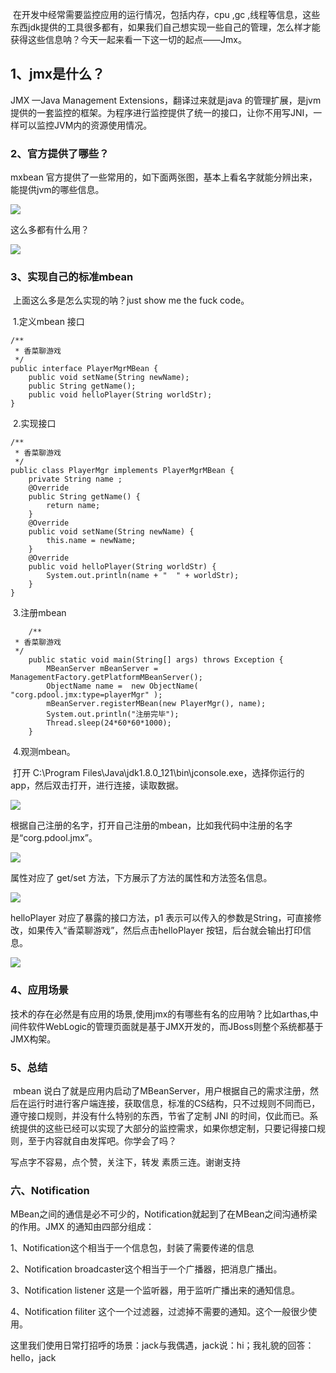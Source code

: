 ​		在开发中经常需要监控应用的运行情况，包括内存，cpu ,gc ,线程等信息，这些东西jdk提供的工具很多都有，如果我们自己想实现一些自己的管理，怎么样才能获得这些信息呐？今天一起来看一下这一切的起点——Jmx。

## 1、jmx是什么？

JMX —Java Management Extensions，翻译过来就是java 的管理扩展，是jvm 提供的一套监控的框架。为程序进行监控提供了统一的接口，让你不用写JNI，一样可以监控JVM内的资源使用情况。

### 2、官方提供了哪些？

mxbean 官方提供了一些常用的，如下面两张图，基本上看名字就能分辨出来，能提供jvm的哪些信息。

![](../img/20200420/1.png)

这么多都有什么用？

![](../img/20200420/2.png)



### 3、实现自己的标准mbean

​	上面这么多是怎么实现的呐？just show me the fuck code。

​	1.定义mbean 接口

```
/**
 * 香菜聊游戏
 */
public interface PlayerMgrMBean {
    public void setName(String newName);
    public String getName();
    public void helloPlayer(String worldStr);
}
```

​	2.实现接口

```
/**
 * 香菜聊游戏
 */
public class PlayerMgr implements PlayerMgrMBean {
    private String name ;
    @Override
    public String getName() {
        return name;
    }
    @Override
    public void setName(String newName) {
        this.name = newName;
    }
    @Override
    public void helloPlayer(String worldStr) {
        System.out.println(name + "  " + worldStr);
    }
}

```

​	3.注册mbean

```
    /**
 * 香菜聊游戏
 */
    public static void main(String[] args) throws Exception {
        MBeanServer mBeanServer = ManagementFactory.getPlatformMBeanServer();
        ObjectName name =  new ObjectName( "corg.pdool.jmx:type=playerMgr" );
        mBeanServer.registerMBean(new PlayerMgr(), name);
        System.out.println("注册完毕");
        Thread.sleep(24*60*60*1000);
    }
```

​	4.观测mbean。

​	打开 C:\Program Files\Java\jdk1.8.0_121\bin\jconsole.exe，选择你运行的app，然后双击打开，进行连接，读取数据。

![](../img/20200420/3.png)



根据自己注册的名字，打开自己注册的mbean，比如我代码中注册的名字是“corg.pdool.jmx”。

![](../img/20200420/4.png)

属性对应了 get/set 方法，下方展示了方法的属性和方法签名信息。

![](../img/20200420/5.png)

helloPlayer 对应了暴露的接口方法，p1 表示可以传入的参数是String，可直接修改，如果传入“香菜聊游戏”，然后点击helloPlayer 按钮，后台就会输出打印信息。

![](../img/20200420/6.png)

### 4、应用场景

技术的存在必然是有应用的场景,使用jmx的有哪些有名的应用呐？比如arthas,中间件软件WebLogic的管理页面就是基于JMX开发的，而JBoss则整个系统都基于JMX构架。

### 5、总结

​	mbean 说白了就是应用内启动了MBeanServer，用户根据自己的需求注册，然后在运行时进行客户端连接，获取信息，标准的CS结构，只不过规则不同而已，遵守接口规则，并没有什么特别的东西，节省了定制 JNI 的时间，仅此而已。系统提供的这些已经可以实现了大部分的监控需求，如果你想定制，只要记得接口规则，至于内容就自由发挥吧。你学会了吗？

写点字不容易，点个赞，关注下，转发 素质三连。谢谢支持





### 六、Notification

 MBean之间的通信是必不可少的，Notification就起到了在MBean之间沟通桥梁的作用。JMX 的通知由四部分组成：

1、Notification这个相当于一个信息包，封装了需要传递的信息

2、Notification broadcaster这个相当于一个广播器，把消息广播出。

3、Notification listener 这是一个监听器，用于监听广播出来的通知信息。

4、Notification filiter 这个一个过滤器，过滤掉不需要的通知。这个一般很少使用。

这里我们使用日常打招呼的场景：jack与我偶遇，jack说：hi；我礼貌的回答：hello，jack

